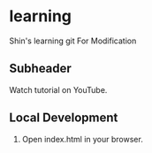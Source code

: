 # learning
Shin's learning git
For Modification

## Subheader

Watch tutorial on YouTube.

## Local Development

1. Open index.html in your browser.
